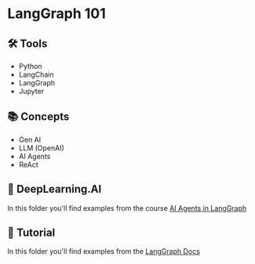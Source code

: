 # LangGraph 101

## 🛠️ Tools

- Python
- LangChain
- LangGraph
- Jupyter

## 📚 Concepts

- Gen AI
- LLM (OpenAI)
- AI Agents
- ReAct

## 📂 DeepLearning.AI

In this folder you'll find examples from the course [AI Agents in LangGraph](https://www.deeplearning.ai/short-courses/ai-agents-in-langgraph)

## 📂 Tutorial

In this folder you'll find examples from the [LangGraph Docs](https://langchain-ai.github.io/langgraph/tutorials/)
